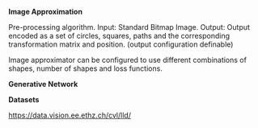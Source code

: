 **Image Approximation**

Pre-processing algorithm.
Input: Standard Bitmap Image.
Output: Output encoded as a set of circles, squares, paths and the corresponding transformation matrix and position. (output configuration definable)

Image approximator can be configured to use different combinations of shapes, number of shapes and loss functions.

**Generative Network**


**Datasets**

https://data.vision.ee.ethz.ch/cvl/lld/
